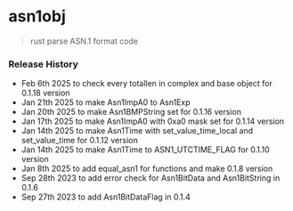 # asn1obj
> rust parse ASN.1 format code

### Release History
* Feb 6th 2025 to check every totallen in complex and base object for 0.1.18 version
* Jan 21th 2025 to make Asn1ImpA0 to Asn1Exp
* Jan 20th 2025 to make Asn1BMPString set for 0.1.16 version
* Jan 17th 2025 to make Asn1ImpA0 with 0xa0 mask set for 0.1.14 version
* Jan 14th 2025 to make Asn1Time with set_value_time_local and set_value_time for 0.1.12 version
* Jan 14th 2025 to make Asn1Time to ASN1_UTCTIME_FLAG for 0.1.10 version
* Jan 8th 2025 to add equal_asn1 for functions and make 0.1.8 version
* Sep 28th 2023 to add error check for Asn1BitData and Asn1BitString in 0.1.6
* Sep 27th 2023 to add Asn1BitDataFlag in 0.1.4
